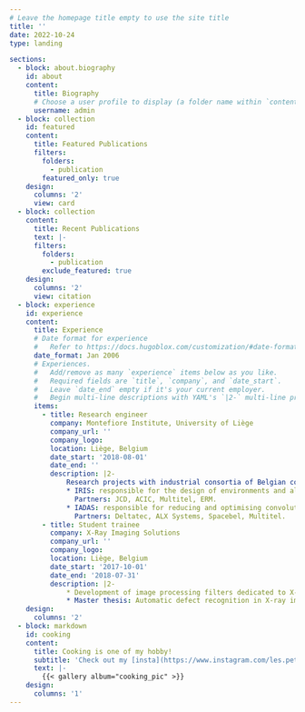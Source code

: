 ```yaml
---
# Leave the homepage title empty to use the site title
title: ''
date: 2022-10-24
type: landing

sections:
  - block: about.biography
    id: about
    content:
      title: Biography
      # Choose a user profile to display (a folder name within `content/authors/`)
      username: admin
  - block: collection
    id: featured
    content:
      title: Featured Publications
      filters:
        folders:
          - publication
        featured_only: true
    design:
      columns: '2'
      view: card
  - block: collection
    content:
      title: Recent Publications
      text: |-
      filters:
        folders:
          - publication
        exclude_featured: true
    design:
      columns: '2'
      view: citation
  - block: experience
    id: experience
    content:
      title: Experience
      # Date format for experience
      #   Refer to https://docs.hugoblox.com/customization/#date-format
      date_format: Jan 2006
      # Experiences.
      #   Add/remove as many `experience` items below as you like.
      #   Required fields are `title`, `company`, and `date_start`.
      #   Leave `date_end` empty if it's your current employer.
      #   Begin multi-line descriptions with YAML's `|2-` multi-line prefix.
      items:
        - title: Research engineer
          company: Montefiore Institute, University of Liège
          company_url: ''
          company_logo: 
          location: Liège, Belgium
          date_start: '2018-08-01'
          date_end: ''
          description: |2-
              Research projects with industrial consortia of Belgian companies:
              * IRIS: responsible for the design of environments and algorithms for multi-agent reinforcement learning for decision-aid. 
                Partners: JCD, ACIC, Multitel, ERM.
              * IADAS: responsible for reducing and optimising convolutional neural networks for embedding in drones and satellites.
                Partners: Deltatec, ALX Systems, Spacebel, Multitel.
        - title: Student trainee
          company: X-Ray Imaging Solutions 
          company_url: ''
          company_logo: 
          location: Liège, Belgium
          date_start: '2017-10-01'
          date_end: '2018-07-31'
          description: |2-
              * Development of image processing filters dedicated to X-ray image optimisation.
              * Master thesis: Automatic defect recognition in X-ray imaging by machine learning.
    design:
      columns: '2'
  - block: markdown
    id: cooking
    content:
      title: Cooking is one of my hobby!
      subtitle: 'Check out my [insta](https://www.instagram.com/les.petits.plaisirs.de.pascal/) for more.'
      text: |-
        {{< gallery album="cooking_pic" >}}
    design:
      columns: '1'
---
```

